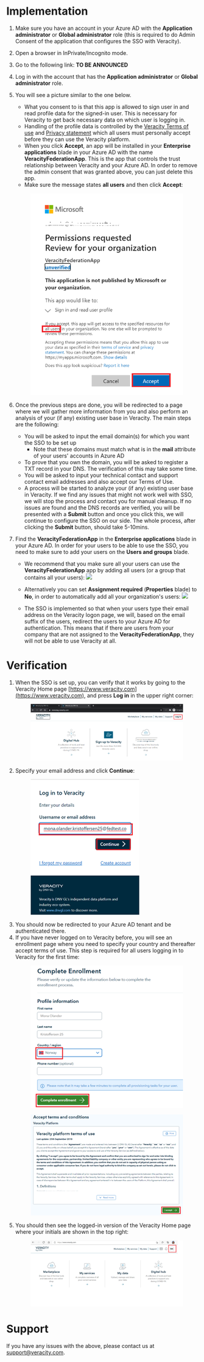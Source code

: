# Implementation
1. Make sure you have an account in your Azure AD with the **Application administrator** or **Global administrator** role (this is required to do Admin Consent of the application that configures the SSO with Veracity).
2. Open a browser in InPrivate/Incognito mode.
3. Go to the following link:
**TO BE ANNOUNCED**

4. Log in with the account that has the **Application administrator** or **Global administrator** role.
5. You will see a picture similar to the one below.
    - What you consent to is that this app is allowed to sign user in and read profile data for the signed-in user. This is necessary for Veracity to get back necessary data on which user is logging in.
    - Handling of the profile data is controlled by the [Veracity Terms of use](https://id.veracity.com/terms-of-use "Veracity Terms of use") and [Privacy statement](https://services.veracity.com/PrivacyStatement "Veracity Privacy statement") which all users must personally accept before they can use the Veracity platform.
    - When you click **Accept**, an app will be installed in your **Enterprise applications** blade in your Azure AD with the name **VeracityFederationApp**. This is the app that controls the trust relationship between Veracity and your Azure AD. In order to remove the admin consent that was granted above, you can just delete this app.
     - Make sure the message states **all users** and then click **Accept**:
     
    <figure>
	<img src="assets/AdminConsent.png"/>
	<figcaption></figcaption>
    </figure>

6. Once the previous steps are done, you will be redirected to a page where we will gather more information from you and also perform an analysis of your (if any) existing user base in Veracity. The main steps are the following:
    - You will be asked to input the email domain(s) for which you want the SSO to be set up
        - Note that these domains must match what is in the **mail** attribute of your users' accounts in Azure AD
    - To prove that you own the domain, you will be asked to register a TXT record in your DNS. The verification of this may take some time.
    - You will be asked to input your technical contact and support contact email addresses and also accept our Terms of Use.
    - A process will be started to analyze your (if any) existing user base in Veracity. If we find any issues that might not work well with SSO, we will stop the process and contact you for manual cleanup. If no issues are found and the DNS records are verified, you will be presented with a **Submit** button and once you click this, we will continue to configure the SSO on our side. The whole process, after clicking the **Submit** button, should take 5-10mins.

7. Find the **VeracityFederationApp** in the **Enterprise applications** blade in your Azure AD. In order for your users to be able to use the SSO, you need to make sure to add your users on the **Users and groups** blade.
    - We recommend that you make sure all your users can use the **VeracityFederationApp** app by adding all users (or a group that contains all your users):
    ![](./UsersAndGroups.png)
    
    - Alternatively you can set **Assignment required** (**Properties** blade) to **No**, in order to automatically add all your organization's users:
    ![](./Properties.png)
    - The SSO is implemented so that when your users type their email address on the Veracity logon page, we will, based on the email suffix of the users, redirect the users to your Azure AD for authentication. This means that if there are users from your company that are not assigned to the **VeracityFederationApp**, they will not be able to use Veracity at all.
 
 
 
# Verification
1. When the SSO is set up, you can verify that it works by going to the Veracity Home page [https://www.veracity.com](https://www.veracity.com), and press **Log in** in the upper right corner:
    <figure>
	<img src="assets/LogIn1.png"/>
	<figcaption></figcaption>
    </figure>
2. Specify your email address and click **Continue**:
    <figure>
	<img src="assets/LogIn2.png"/>
	<figcaption></figcaption>
    </figure>
3. You should now be redirected to your Azure AD tenant and be authenticated there.
4. If you have never logged on to Veracity before, you will see an enrollment page where you need to specify your country and thereafter accept terms of use. This step is required for all users logging in to Veracity for the first time:
    <figure>
	<img src="assets/Enrollment1.png"/>
	<figcaption></figcaption>
    </figure>
    <figure>
	<img src="assets/AcceptToU.png"/>
	<figcaption></figcaption>
    </figure>
5. You should then see the logged-in version of the Veracity Home page where your initials are shown in the top right:
    <figure>
	<img src="assets/VeracityHome.png"/>
	<figcaption></figcaption>
    </figure>


# Support
If you have any issues with the above, please contact us at [support@veracity.com](mailto:support@veracity.com).



